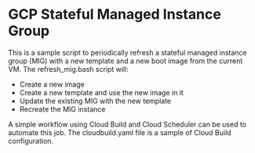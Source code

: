 # GCP Stateful Managed Instance Group

This is a sample script to periodically refresh a stateful managed instance group (MIG) with a new template and a new boot image from the current VM.
The refresh_mig.bash script will:
- Create a new image
- Create a new template and use the new image in it
- Update the existing MIG with the new template
- Recreate the MIG instance

A simple workflow using Cloud Build and Cloud Scheduler can be used to automate this job.
The cloudbuild.yaml file is a sample of Cloud Build configuration.
